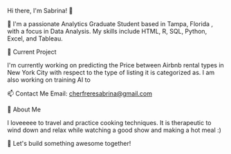 Hi there, I'm Sabrina! 👋

👀 I'm a passionate Analytics Graduate Student based in Tampa, Florida , with a focus in Data Analysis. My skills include HTML, R, SQL, Python, Excel, and Tableau.

🚀 Current Project

I'm currently working on predicting the Price between Airbnb rental types in New York City with respect to the type of listing it is categorized as.  I am also working on training AI to 

📫 Contact Me
Email: cherfreresabrina@gmail.com

🌟 About Me

I loveeeee to travel and practice cooking techniques. It is therapeutic to wind down and relax while watching a good show and making a hot meal :)

💞️ Let's build something awesome together!
